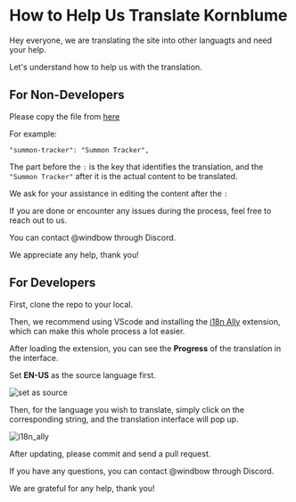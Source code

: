 # How to Help Us Translate Kornblume

Hey everyone, we are translating the site into other languagts and need your help.

Let's understand how to help us with the translation.

## For Non-Developers

Please copy the file from [here](https://github.com/windbow27/Kornblume/blob/main/lang/en-US.json)

For example:

```
"summon-tracker": "Summon Tracker",
```

The part before the `:` is the key that identifies the translation, and the `"Summon Tracker"` after it is the actual content to be translated.

We ask for your assistance in editing the content after the `:`

If you are done or encounter any issues during the process, feel free to reach out to us.

You can contact @windbow through Discord.

We appreciate any help, thank you!

## For Developers

First, clone the repo to your local.

Then, we recommend using VScode and installing the [i18n Ally](https://marketplace.visualstudio.com/items?itemName=lokalise.i18n-ally) extension, which can make this whole process a lot easier.

After loading the extension, you can see the **Progress** of the translation in the interface.

Set **EN-US** as the source language first.

![set as source](https://github.com/windbow27/Kornblume/assets/26058569/3c5a07e2-8fa5-4059-916c-4e4595109064)

Then, for the language you wish to translate, simply click on the corresponding string, and the translation interface will pop up.

![i18n_ally](https://github.com/windbow27/Kornblume/assets/26058569/cc4d4223-c3cc-42c6-8d6c-929c1ffd3952)

After updating, please commit and send a pull request.

If you have any questions, you can contact @windbow through Discord.

We are grateful for any help, thank you!